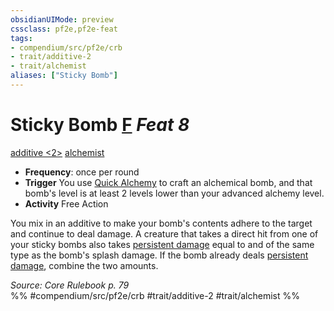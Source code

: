 ```yaml
---
obsidianUIMode: preview
cssclass: pf2e,pf2e-feat
tags:
- compendium/src/pf2e/crb
- trait/additive-2
- trait/alchemist
aliases: ["Sticky Bomb"]
---
```

# Sticky Bomb  [F](rules/core-rulebook/chapter-9-playing-the-game.md#Actions "Free Action") *Feat 8*  
[additive <2>](rules/traits/additive.md)  [alchemist](rules/traits/alchemist.md)  

- **Frequency**: once per round
- **Trigger** You use [Quick Alchemy](rules/actions/quick-alchemy.md) to craft an alchemical bomb, and that bomb's level is at least 2 levels lower than your advanced alchemy level.
- **Activity** Free Action

You mix in an additive to make your bomb's contents adhere to the target and continue to deal damage. A creature that takes a direct hit from one of your sticky bombs also takes [persistent damage](rules/conditions.md#Persistent%20Damage) equal to and of the same type as the bomb's splash damage. If the bomb already deals [persistent damage](rules/conditions.md#Persistent%20Damage), combine the two amounts.

*Source: Core Rulebook p. 79*  
%% #compendium/src/pf2e/crb #trait/additive-2 #trait/alchemist %%